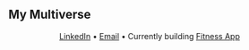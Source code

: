 ## My Multiverse  

<p align="center">
<a href="https://www.linkedin.com/in/hussien-elfayoumy-551721270/" target="blank">LinkedIn</a> •
<!-- <a href="https://x.com/hussien_fayoumy" target="blank">Twitter / X</a> • -->
<a href="mailto:hussienelfayoumy27@gmail.com" target="blank">Email</a> •
Currently building <a href="https://github.com/hussien22elfayoumy/Elevate-Fitness-App" target="blank">Fitness App</a>
</p>
